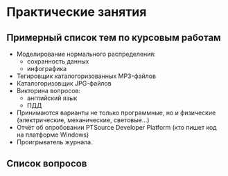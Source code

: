# Практические занятия

## Примерный список тем по курсовым работам

* Моделирование нормального распределения:
	- сохранность данных
	- инфографика
* Тегировщик каталогоризованных  MP3-файлов
* Каталогоризовщик JPG-файлов
* Викторина вопросов:
	- английский язык
	- ПДД
* Принимаются варианты не только программные, но и физические (электрические, механические, световые...)
* Отчёт об опробовании PTSource Developer Platform (кто пишет код на платформе Windows)
* Проигрыватель журнала.


## Список вопросов



